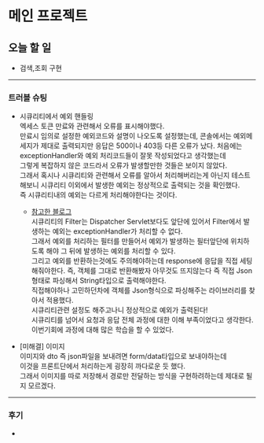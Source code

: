 # 메인 프로젝트
## 오늘 할 일
- 검색,조회 구현

---

### 트러블 슈팅
- 시큐리티에서 예외 핸들링  
엑세스 토큰 만료와 관련해서 오류를 표시해야했다.  
만료시 임의로 설정한 예외코드와 설명이 나오도록 설정했는데, 콘솔에서는 예외메세지가 제대로 출력되지만 응답은 500이나 403등 다른 오류가 났다.
처음에는 exceptionHandler와 예외 처리코드들이 잘못 작성되었다고 생각했는데  
그렇게 복잡하지 않은 코드라서 오류가 발생할만한 것들은 보이지 않았다.  
그래서 혹시나 시큐리티와 관련해서 오류를 알아서 처리해버리는게 아닌지 테스트해보니 시큐리티 이외에서 발생한 예외는 정상적으로 출력되는 것을 확인했다.  
즉 시큐리티내의 예외는 다르게 처리해야한다는 것이다.  
    - [참고한 블로그](https://velog.io/@hellonayeon/spring-boot-jwt-expire-exception)  
    시큐리티의 Filter는 Dispatcher Servlet보다도 앞단에 있어서 Filter에서 발생하는 예외는 exceptionHandler가 처리할 수 없다.  
    그래서 예외를 처리하는 필터를 만들어서 예외가 발생하는 필터앞단에 위치하도록 해야 그 뒤에 발생하는 예외를 처리할 수 있다.  
    그리고 예외를 반환하는것에도 주의해야하는데 response에 응답을 직접 세팅해줘야한다. 즉, 객체를 그대로 반환해봤자 아무것도 뜨지않는다 즉 직접 Json형태로 파싱해서 String타입으로 출력해야한다.  
    직접해야하나 고민하던차에 객체를 Json형식으로 파싱해주는 라이브러리를 찾아서 적용했다.  
    시큐리티관련 설정도 해주고나니 정상적으로 예외가 출력된다!  
    시큐리티를 넘어서 요청과 응답 전체 과정에 대한 이해 부족이었다고 생각한다.  
    이번기회에 과정에 대해 많은 학습을 할 수 있었다.

- [미해결] 이미지  
이미지와 dto 즉 json파일을 보내려면 form/data타입으로 보내야하는데  
이것을 프론트단에서 처리하는게 굉장히 까다로운 듯 했다.  
그래서 이미지를 따로 저장해서 경로만 전달하는 방식을 구현하려하는데 제대로 될지 모르겠다.
---

### 후기
- 